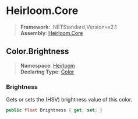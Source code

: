 # Heirloom.Core

> **Framework**: .NETStandard,Version=v2.1  
> **Assembly**: [Heirloom.Core][0]  

## Color.Brightness

> **Namespace**: [Heirloom][0]  
> **Declaring Type**: [Color][1]  

### Brightness

Gets or sets the (HSV) brightness value of this color.

```cs
public float Brightness { get; set; }
```

[0]: ../../../Heirloom.Core.md
[1]: ../Color.md
